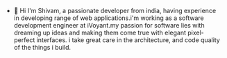 - 👋 Hi I'm Shivam, a passionate developer from india, having experience in developing range of web applications.i'm working as a software development engineer at iVoyant.my passion for software lies with dreaming up ideas and making them come true with elegant pixel-perfect interfaces. i take great care in the architecture, and code quality of the things i build.



<!---
Shivamjain2204/Shivamjain2204 is a ✨ special ✨ repository because its `README.md` (this file) appears on your GitHub profile.
You can click the Preview link to take a look at your changes.
--->


